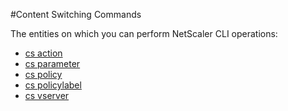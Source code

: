 #Content Switching Commands

The entities on which you can perform NetScaler CLI operations:
<ul><li><a href="../../cs/cs-action/cs-action">cs action</a></li><li><a href="../../cs/cs-parameter/cs-parameter">cs parameter</a></li><li><a href="../../cs/cs-policy/cs-policy">cs policy</a></li><li><a href="../../cs/cs-policylabel/cs-policylabel">cs policylabel</a></li><li><a href="../../cs/cs-vserver/cs-vserver">cs vserver</a></li></ul>



